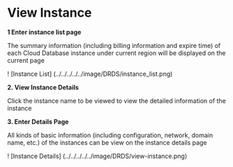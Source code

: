 # View Instance

**1 Enter instance list page**

The summary information (including billing information and expire time) of each Cloud Database instance under current region will be displayed on the current page

! [Instance List] (../../../../../image/DRDS/instance_list.png)

**2. View Instance Details**

Click the instance name to be viewed to view the detailed information of the instance

**3. Enter Details Page**

All kinds of basic information (including configuration, network, domain name, etc.) of the instances can be view on the instance details page

! [Instance Details] (../../../../../image/DRDS/view-instance.png)
